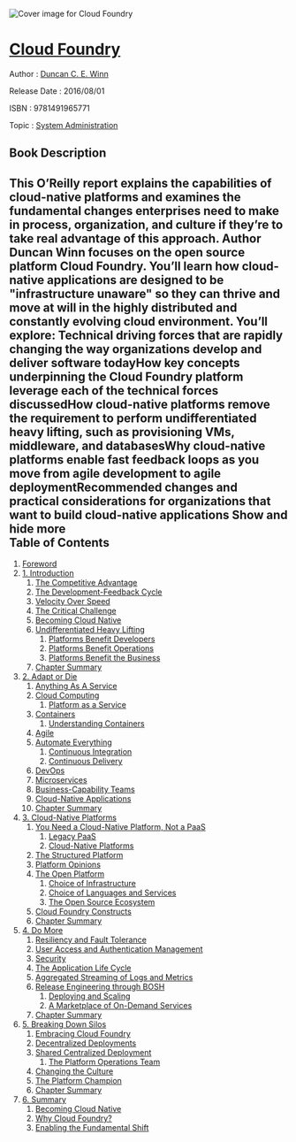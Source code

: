 ![Cover image for Cloud Foundry](https://imgdetail.ebookreading.net/cover/cover/system_admin/EB9781491965771.jpg)

[Cloud Foundry](https://ebookreading.net/view/book/Cloud+Foundry-EB9781491965771_1.html "Cloud Foundry")
====================================================================================================================

Author : [Duncan C. E. Winn](https://ebookreading.net/search/author/Duncan+C.+E.+Winn)

Release Date : 2016/08/01

ISBN : 9781491965771

Topic : [System Administration](https://ebookreading.net/search/category/system-administration)

Book Description
-----------------

 This O’Reilly report explains the capabilities of cloud-native platforms and examines the fundamental changes enterprises need to make in process, organization, and culture if they’re to take real advantage of this approach.
Author Duncan Winn focuses on the open source platform Cloud Foundry. You’ll learn how cloud-native applications are designed to be "infrastructure unaware" so they can thrive and move at will in the highly distributed and constantly evolving cloud environment.
You’ll explore:
Technical driving forces that are rapidly changing the way organizations develop and deliver software todayHow key concepts underpinning the Cloud Foundry platform leverage each of the technical forces discussedHow cloud-native platforms remove the requirement to perform undifferentiated heavy lifting, such as provisioning VMs, middleware, and databasesWhy cloud-native platforms enable fast feedback loops as you move from agile development to agile deploymentRecommended changes and practical considerations for organizations that want to build cloud-native applications        Show and hide more                
Table of Contents
-----------------

1. [Foreword](https://ebookreading.net/view/book/Cloud+Foundry-EB9781491965771_6.html#idm140214218259952)
1. [1. Introduction](https://ebookreading.net/view/book/Cloud+Foundry-EB9781491965771_7.html#introduction)
    1. [The Competitive Advantage](https://ebookreading.net/view/book/Cloud+Foundry-EB9781491965771_7.html#software_is_disrupt)
    1. [The Development-Feedback Cycle](https://ebookreading.net/view/book/Cloud+Foundry-EB9781491965771_7.html#idm140214218224592)
    1. [Velocity Over Speed](https://ebookreading.net/view/book/Cloud+Foundry-EB9781491965771_7.html#speed_wins)
    1. [The Critical Challenge](https://ebookreading.net/view/book/Cloud+Foundry-EB9781491965771_7.html#critical_chalange)
    1. [Becoming Cloud Native](https://ebookreading.net/view/book/Cloud+Foundry-EB9781491965771_7.html#idm140214218199376)
    1. [Undifferentiated Heavy Lifting](https://ebookreading.net/view/book/Cloud+Foundry-EB9781491965771_7.html#idm140214218186432)
        1. [Platforms Benefit Developers](https://ebookreading.net/view/book/Cloud+Foundry-EB9781491965771_7.html#idm140214218173072)
        1. [Platforms Benefit Operations](https://ebookreading.net/view/book/Cloud+Foundry-EB9781491965771_7.html#idm140214218176448)
        1. [Platforms Benefit the Business](https://ebookreading.net/view/book/Cloud+Foundry-EB9781491965771_7.html#idm140214218175328)
    1. [Chapter Summary](https://ebookreading.net/view/book/Cloud+Foundry-EB9781491965771_7.html#idm140214218186176)
1. [2. Adapt or Die](https://ebookreading.net/view/book/Cloud+Foundry-EB9781491965771_8.html#adapt_or_die)
    1. [Anything As A Service](https://ebookreading.net/view/book/Cloud+Foundry-EB9781491965771_8.html#anything_as_a_servi)
    1. [Cloud Computing](https://ebookreading.net/view/book/Cloud+Foundry-EB9781491965771_8.html#cloud_computing)
        1. [Platform as a Service](https://ebookreading.net/view/book/Cloud+Foundry-EB9781491965771_8.html#idm140214218143184)
    1. [Containers](https://ebookreading.net/view/book/Cloud+Foundry-EB9781491965771_8.html#idm140214218101168)
        1. [Understanding Containers](https://ebookreading.net/view/book/Cloud+Foundry-EB9781491965771_8.html#idm140214218080864)
    1. [Agile](https://ebookreading.net/view/book/Cloud+Foundry-EB9781491965771_8.html#idm140214218089488)
    1. [Automate Everything](https://ebookreading.net/view/book/Cloud+Foundry-EB9781491965771_8.html#idm140214218070736)
        1. [Continuous Integration](https://ebookreading.net/view/book/Cloud+Foundry-EB9781491965771_8.html#idm140214218051104)
        1. [Continuous Delivery](https://ebookreading.net/view/book/Cloud+Foundry-EB9781491965771_8.html#idm140214218066592)
    1. [DevOps](https://ebookreading.net/view/book/Cloud+Foundry-EB9781491965771_8.html#dev_ops)
    1. [Microservices](https://ebookreading.net/view/book/Cloud+Foundry-EB9781491965771_8.html#idm140214218038112)
    1. [Business-Capability Teams](https://ebookreading.net/view/book/Cloud+Foundry-EB9781491965771_8.html#idm140214218027280)
    1. [Cloud-Native Applications](https://ebookreading.net/view/book/Cloud+Foundry-EB9781491965771_8.html#idm140214218035632)
    1. [Chapter Summary](https://ebookreading.net/view/book/Cloud+Foundry-EB9781491965771_8.html#idm140214218031744)
1. [3. Cloud-Native Platforms](https://ebookreading.net/view/book/Cloud+Foundry-EB9781491965771_9.html#enbracing_cf1)
    1. [You Need a Cloud-Native Platform, Not a PaaS](https://ebookreading.net/view/book/Cloud+Foundry-EB9781491965771_9.html#platform_vs_PaaS)
        1. [Legacy PaaS](https://ebookreading.net/view/book/Cloud+Foundry-EB9781491965771_9.html#idm140214218008352)
        1. [Cloud-Native Platforms](https://ebookreading.net/view/book/Cloud+Foundry-EB9781491965771_9.html#idm140214218004256)
    1. [The Structured Platform](https://ebookreading.net/view/book/Cloud+Foundry-EB9781491965771_9.html#idm140214217989968)
    1. [Platform Opinions](https://ebookreading.net/view/book/Cloud+Foundry-EB9781491965771_9.html#idm140214217976000)
    1. [The Open Platform](https://ebookreading.net/view/book/Cloud+Foundry-EB9781491965771_9.html#idm140214217966912)
        1. [Choice of Infrastructure](https://ebookreading.net/view/book/Cloud+Foundry-EB9781491965771_9.html#idm140214217967904)
        1. [Choice of Languages and Services](https://ebookreading.net/view/book/Cloud+Foundry-EB9781491965771_9.html#idm140214217973632)
        1. [The Open Source Ecosystem](https://ebookreading.net/view/book/Cloud+Foundry-EB9781491965771_9.html#idm140214217973376)
    1. [Cloud Foundry Constructs](https://ebookreading.net/view/book/Cloud+Foundry-EB9781491965771_9.html#idm140214217942592)
    1. [Chapter Summary](https://ebookreading.net/view/book/Cloud+Foundry-EB9781491965771_9.html#idm140214217944240)
1. [4. Do More](https://ebookreading.net/view/book/Cloud+Foundry-EB9781491965771_10.html#do_more)
    1. [Resiliency and Fault Tolerance](https://ebookreading.net/view/book/Cloud+Foundry-EB9781491965771_10.html#idm140214217909616)
    1. [User Access and Authentication Management](https://ebookreading.net/view/book/Cloud+Foundry-EB9781491965771_10.html#idm140214217891840)
    1. [Security](https://ebookreading.net/view/book/Cloud+Foundry-EB9781491965771_10.html#idm140214217897568)
    1. [The Application Life Cycle](https://ebookreading.net/view/book/Cloud+Foundry-EB9781491965771_10.html#idm140214217893744)
    1. [Aggregated Streaming of Logs and Metrics](https://ebookreading.net/view/book/Cloud+Foundry-EB9781491965771_10.html#idm140214217857392)
    1. [Release Engineering through BOSH](https://ebookreading.net/view/book/Cloud+Foundry-EB9781491965771_10.html#bosh_all_the_things)
        1. [Deploying and Scaling](https://ebookreading.net/view/book/Cloud+Foundry-EB9781491965771_10.html#idm140214217816800)
        1. [A Marketplace of On-Demand Services](https://ebookreading.net/view/book/Cloud+Foundry-EB9781491965771_10.html#idm140214217821440)
    1. [Chapter Summary](https://ebookreading.net/view/book/Cloud+Foundry-EB9781491965771_10.html#idm140214217840144)
1. [5. Breaking Down Silos](https://ebookreading.net/view/book/Cloud+Foundry-EB9781491965771_11.html#enbracing_cf2)
    1. [Embracing Cloud Foundry](https://ebookreading.net/view/book/Cloud+Foundry-EB9781491965771_11.html#idm140214217802672)
    1. [Decentralized Deployments](https://ebookreading.net/view/book/Cloud+Foundry-EB9781491965771_11.html#idm140214217795184)
    1. [Shared Centralized Deployment](https://ebookreading.net/view/book/Cloud+Foundry-EB9781491965771_11.html#idm140214217790704)
        1. [The Platform Operations Team](https://ebookreading.net/view/book/Cloud+Foundry-EB9781491965771_11.html#idm140214217786800)
    1. [Changing the Culture](https://ebookreading.net/view/book/Cloud+Foundry-EB9781491965771_11.html#idm140214217789968)
    1. [The Platform Champion](https://ebookreading.net/view/book/Cloud+Foundry-EB9781491965771_11.html#idm140214217766368)
    1. [Chapter Summary](https://ebookreading.net/view/book/Cloud+Foundry-EB9781491965771_11.html#idm140214217756976)
1. [6. Summary](https://ebookreading.net/view/book/Cloud+Foundry-EB9781491965771_12.html#summary)
    1. [Becoming Cloud Native](https://ebookreading.net/view/book/Cloud+Foundry-EB9781491965771_12.html#idm140214217737584)
    1. [Why Cloud Foundry?](https://ebookreading.net/view/book/Cloud+Foundry-EB9781491965771_12.html#idm140214217728528)
    1. [Enabling the Fundamental Shift](https://ebookreading.net/view/book/Cloud+Foundry-EB9781491965771_12.html#idm140214217721504)
